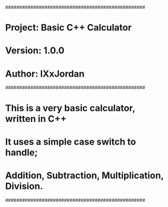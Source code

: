##################################################
# Project: Basic C++ Calculator
# Version: 1.0.0
# Author: IXxJordan
##################################################
# This is a very basic calculator, written in C++
# It uses a simple case switch to handle;
# Addition, Subtraction, Multiplication, Division.
##################################################
